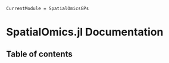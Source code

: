 ```@meta
CurrentModule = SpatialOmicsGPs
```

# SpatialOmics.jl Documentation

## Table of contents

```@contents
```